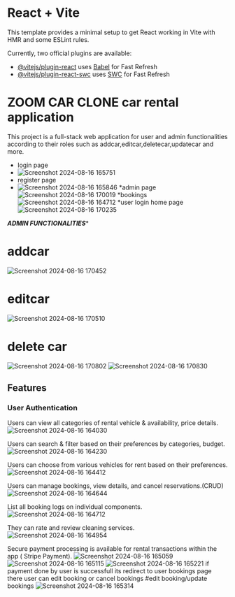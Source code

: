 # React + Vite

This template provides a minimal setup to get React working in Vite with HMR and some ESLint rules.

Currently, two official plugins are available:

- [@vitejs/plugin-react](https://github.com/vitejs/vite-plugin-react/blob/main/packages/plugin-react/README.md) uses [Babel](https://babeljs.io/) for Fast Refresh
- [@vitejs/plugin-react-swc](https://github.com/vitejs/vite-plugin-react-swc) uses [SWC](https://swc.rs/) for Fast Refresh
# ZOOM CAR CLONE car rental application 


This project is a full-stack web application for user and admin functionalities according to their roles such as addcar,editcar,deletecar,updatecar and more.

* login page
* ![Screenshot 2024-08-16 165751](https://github.com/user-attachments/assets/dd5c4669-f7dc-483f-8f2a-af8e8d4b5b37)
* register page
* ![Screenshot 2024-08-16 165846](https://github.com/user-attachments/assets/5e6c8781-efa6-47fa-a237-8786bedefe3d)
*admin page
![Screenshot 2024-08-16 170019](https://github.com/user-attachments/assets/8f5d70d0-c263-470c-8f71-77dcb8a8cac5)
*bookings
![Screenshot 2024-08-16 164712](https://github.com/user-attachments/assets/a5ec41b2-63c0-434c-8a39-6b54f8e78c67)
*user login home page
![Screenshot 2024-08-16 170235](https://github.com/user-attachments/assets/5c57433b-fca2-4de8-82ba-e0014efef2c7)


***ADMIN FUNCTIONALITIES****
# addcar
![Screenshot 2024-08-16 170452](https://github.com/user-attachments/assets/db1b4ecd-a884-46c0-9c87-f21454b3dcb1)
# editcar
![Screenshot 2024-08-16 170510](https://github.com/user-attachments/assets/0eb6cdb3-46b3-4124-b8a3-2bb7d2b05cd5)
# delete car
![Screenshot 2024-08-16 170802](https://github.com/user-attachments/assets/d60353e6-1500-4cb1-ab07-18ac3e9649b2)
![Screenshot 2024-08-16 170830](https://github.com/user-attachments/assets/f361171b-64c1-4492-add0-b3cd2862be33)





## Features

### User Authentication
Users can view all categories of rental vehicle & availability, price details.
![Screenshot 2024-08-16 164030](https://github.com/user-attachments/assets/f661cf66-bfa1-4f4b-8c90-e8fc2932eb50)

Users can search & filter based on their preferences by categories, budget.
![Screenshot 2024-08-16 164230](https://github.com/user-attachments/assets/074fc131-3539-44fe-8618-7759f1f08183)

Users can choose from various vehicles for rent based on their preferences.
![Screenshot 2024-08-16 164412](https://github.com/user-attachments/assets/8d2741e7-b281-43e9-b336-732c38b3295a)

Users can manage bookings, view details, and cancel reservations.(CRUD)
![Screenshot 2024-08-16 164644](https://github.com/user-attachments/assets/68c87f8b-4785-4724-b33b-f86b61428a58)

List all booking logs on individual components.
![Screenshot 2024-08-16 164712](https://github.com/user-attachments/assets/e8e85951-cc10-48de-b6fc-f8afb2985b4a)

They can rate and review cleaning services.
![Screenshot 2024-08-16 164954](https://github.com/user-attachments/assets/49c92007-c156-490a-9b1e-6ff7c47d6d2f)

Secure payment processing is available for rental transactions within the app ( Stripe Payment).
![Screenshot 2024-08-16 165059](https://github.com/user-attachments/assets/3d724699-15d3-4ec6-bdb3-ad40ee1e9b2b)
![Screenshot 2024-08-16 165115](https://github.com/user-attachments/assets/12688a97-7d95-4522-9363-e67b691330df)
![Screenshot 2024-08-16 165221](https://github.com/user-attachments/assets/163cfb9c-1697-4ee8-aee7-b7a5121d7e3b)
if payment done by user is successfull its redirect to user bookings page there user can edit booking or cancel bookings
#edit booking/update bookings
![Screenshot 2024-08-16 165314](https://github.com/user-attachments/assets/5d6d19ff-c6f4-491f-8751-c9bfee8282cb)




